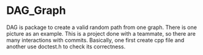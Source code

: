# DAG_Graph
DAG is package to create a valid random path from one graph. There is one picture as an example.
This is a project done with a teammate, so there are many interactions with commits. Basically, one first create cpp file and another use doctest.h to check its correctness.
